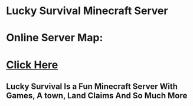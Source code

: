# Lucky Survival Minecraft Server


# Online Server Map:
# [Click Here](https://bit.ly/3soE3g6)
## Lucky Survival Is a Fun Minecraft Server With Games, A town, Land Claims And So Much More
